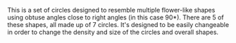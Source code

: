 This is a set of circles designed to resemble multiple flower-like shapes using obtuse angles close to right angles (in this case 90*). There are 5 of these shapes, all made up of 7 circles.
It's designed to be easily changeable in order to change the density and size of the circles and overall shapes.
